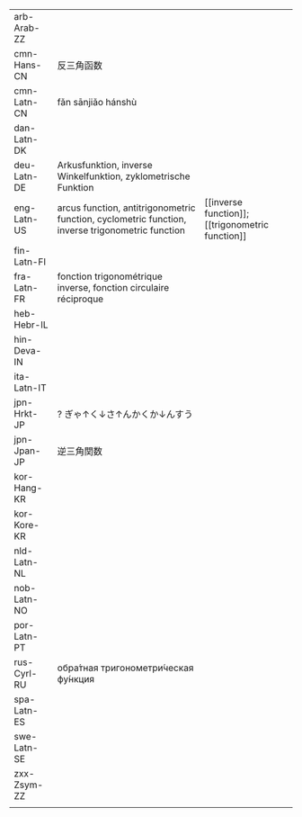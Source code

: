| | | |
|-|-|-|
| arb-Arab-ZZ |  |  |
| cmn-Hans-CN | 反三角函数 |  |
| cmn-Latn-CN | fǎn sānjiǎo hánshù |  |
| dan-Latn-DK |  |  |
| deu-Latn-DE | Arkusfunktion, inverse Winkelfunktion, zyklometrische Funktion |  |
| eng-Latn-US | arcus function, antitrigonometric function, cyclometric function, inverse trigonometric function | [[inverse function]]; [[trigonometric function]] |
| fin-Latn-FI |  |  |
| fra-Latn-FR | fonction trigonométrique inverse, fonction circulaire réciproque |  |
| heb-Hebr-IL |  |  |
| hin-Deva-IN |  |  |
| ita-Latn-IT |  |  |
| jpn-Hrkt-JP | ? ぎゃ↑く↓さ↑んかくか↓んすう |  |
| jpn-Jpan-JP | 逆三角関数 |  |
| kor-Hang-KR |  |  |
| kor-Kore-KR |  |  |
| nld-Latn-NL |  |  |
| nob-Latn-NO |  |  |
| por-Latn-PT |  |  |
| rus-Cyrl-RU | обра́тная тригонометри́ческая фу́нкция |  |
| spa-Latn-ES |  |  |
| swe-Latn-SE |  |  |
| zxx-Zsym-ZZ |  |  |
|  |  |  |

